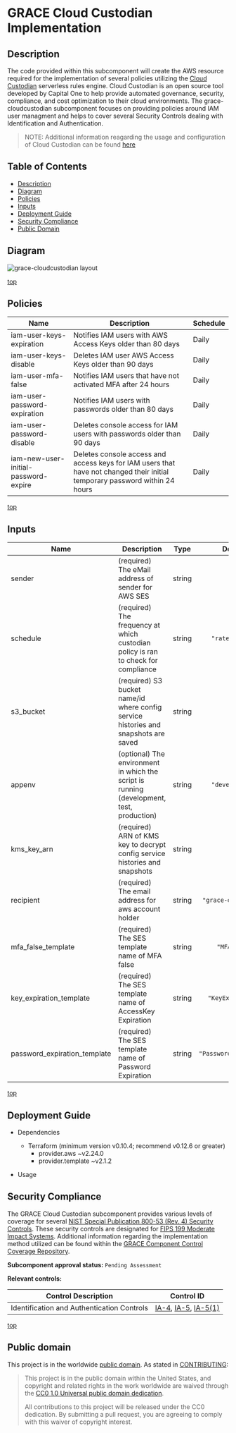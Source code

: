 # <a name="top">GRACE Cloud Custodian Implementation</a>

## <a name="description">Description</a>
The code provided within this subcomponent will create the AWS resource required for the implementation of several policies utilizing the [Cloud Custodian](https://cloudcustodian.io) serverless rules engine. Cloud Custodian is an open source tool developed by Capital One to help provide automated governance, security, compliance, and cost optimization to their cloud environments. The grace-cloudcustodian subcomponent focuses on providing policies around IAM user managment and helps to cover several Security Controls dealing with Identification and Authentication.

>NOTE: Additional information reagarding the usage and configuration of Cloud Custodian can be found [here](https://github.com/cloud-custodian/cloud-custodian)

## <a name="contents">Table of Contents</a>

- [Description](#description)
- [Diagram](#diagram)
- [Policies](#policies)
- [Inputs](#inputs)
- [Deployment Guide](#guide)
- [Security Compliance](#security)
- [Public Domain](#license)

## <a name="diagram">Diagram</a>
![grace-cloudcustodian layout](http://www.plantuml.com/plantuml/proxy?cache=no&fmt=svg&src=https://raw.github.com/GSA/grace-cloudcustodian/master/res/diagram.uml)

[top](#top)

## <a name="policies">Policies</a>

| Name | Description | Schedule | 
|------|-------------|----------|
| iam-user-keys-expiration | Notifies IAM users with AWS Access Keys older than 80 days  | Daily |
| iam-user-keys-disable | Deletes IAM user AWS Access Keys older than 90 days  | Daily |
| iam-user-mfa-false | Notifies IAM users that have not activated MFA after 24 hours  | Daily |
| iam-user-password-expiration | Notifies IAM users with passwords older than 80 days  | Daily |
| iam-user-password-disable | Deletes console access for IAM users with passwords older than 90 days  | Daily |
| iam-new-user-initial-password-expire | Deletes console access and access keys for IAM users that have not changed their initial temporary password within 24 hours  | Daily |


[top](#top)

## <a name="input">Inputs</a>

| Name | Description | Type | Default | Required |
|------|-------------|:----:|:-----:|:-----:|
| sender | \(required\) The eMail address of sender for AWS SES | string | n/a | yes |
| schedule | \(required\) The frequency at which custodian policy is ran to check for compliance | string | `"rate(1 day)"` | yes |
| s3_bucket | \(required\) S3 bucket name/id where config service histories and snapshots are saved | string | n/a | yes |
| appenv | \(optional\) The environment in which the script is running (development, test, production) | string | `"development"` | no |
| kms_key_arn | \(required\) ARN of KMS key to decrypt config service histories and snapshots | string | n/a | yes |
| recipient | \(required\) The email address for aws account holder | string | `"grace-dev-alerts"` | yes |
| mfa_false_template | \(required\) The SES template name of MFA false | string | `"MFAFalse"` | yes |
| key_expiration_template | \(required\) The SES template name of AccessKey Expiration | string | `"KeyExpiration"` | yes |
| password_expiration_template | \(required\) The SES template name of Password Expiration | string | `"PasswordExpiration"` | yes |

[top](#top)

## <a name="guide">Deployment Guide</a>

* Dependencies
    - Terraform (minimum version v0.10.4; recommend v0.12.6 or greater)
        - provider.aws ~v2.24.0
        - provider.template ~v2.1.2

* Usage

## <a name="security">Security Compliance</a>
The GRACE Cloud Custodian subcomponent provides various levels of coverage for several [NIST Special Publication 800-53 (Rev. 4) Security Controls](https://nvd.nist.gov/800-53/Rev4/impact/moderate).  These security controls are designated for [FIPS 199 Moderate Impact Systems](https://nvlpubs.nist.gov/nistpubs/FIPS/NIST.FIPS.199.pdf). Additional information regarding the implementation method utilized can be found within the [GRACE Component Control Coverage Repository](https://github.com/GSA/grace-ssp/blob/master/README.md).

**Subcomponent approval status:** `Pending Assessment`

**Relevant controls:** 

| Control Description | Control ID |
|-|:-:|
| Identification and Authentication Controls | [IA-4](https://nvd.nist.gov/800-53/Rev4/control/IA-4), [IA-5](https://nvd.nist.gov/800-53/Rev4/control/IA-5), [IA-5(1)](https://nvd.nist.gov/800-53/Rev4/control/IA-5#enhancement-1) |

[top](#top)

## <a name="license">Public domain</a>

This project is in the worldwide [public domain](LICENSE.md). As stated in [CONTRIBUTING](CONTRIBUTING.md):

> This project is in the public domain within the United States, and copyright and related rights in the work worldwide are waived through the [CC0 1.0 Universal public domain dedication](https://creativecommons.org/publicdomain/zero/1.0/).
>
> All contributions to this project will be released under the CC0 dedication. By submitting a pull request, you are agreeing to comply with this waiver of copyright interest.
